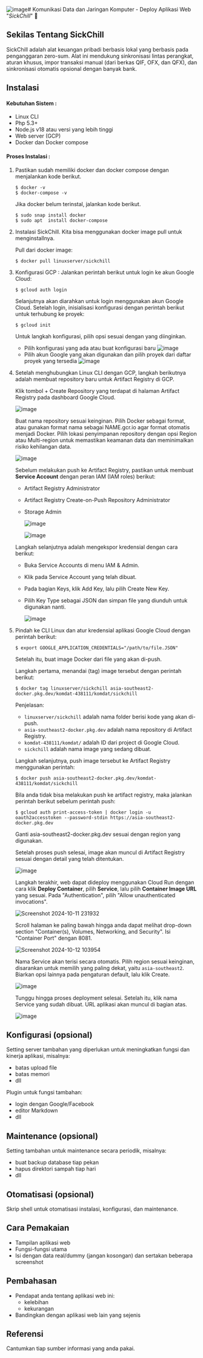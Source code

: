 ![image](https://github.com/user-attachments/assets/01a473a9-12c1-432c-95b1-174ebdf774d0)# Komunikasi Data dan Jaringan Komputer - Deploy Aplikasi Web "*SickChill*" 🎥 

## Sekilas Tentang SickChill

SickChill adalah alat keuangan pribadi berbasis lokal yang berbasis pada penganggaran zero-sum. Alat ini mendukung sinkronisasi lintas perangkat, aturan khusus, impor transaksi manual (dari berkas QIF, OFX, dan QFX), dan sinkronisasi otomatis opsional dengan banyak bank.

## Instalasi

#### Kebutuhan Sistem :
- Linux CLI
- Php 5.3+
- Node.js v18 atau versi yang lebih tinggi
- Web server (GCP)
- Docker dan Docker compose

#### Proses Instalasi :
1. Pastikan sudah memiliki docker dan docker compose dengan menjalankan kode berikut. 
    ```
    $ docker -v
    $ docker-compose -v
    ```
    Jika docker belum terinstal, jalankan kode berikut.
    ```
    $ sudo snap install docker  
    $ sudo apt  install docker-compose
    ```
    
2. Instalasi SickChill. Kita bisa menggunakan docker image pull untuk menginstallnya.
   
    Pull dari docker image:
    ```
    $ docker pull linuxserver/sickchill
    ```

3. Konfigurasi GCP :
    Jalankan perintah berikut untuk login ke akun Google Cloud:
    ```
    $ gcloud auth login
    ```
    Selanjutnya akan diarahkan untuk login menggunakan akun Google Cloud. Setelah login, inisialisasi konfigurasi dengan perintah berikut untuk terhubung ke proyek:
    ```
    $ gcloud init
    ```
    Untuk langkah konfigurasi, pilih opsi sesuai dengan yang diinginkan.
   - Pilih konfigurasi yang ada atau buat konfigurasi baru
     ![image](https://github.com/user-attachments/assets/f22e14e9-2f66-4e09-ba0f-25563ff16e57)
   - Pilih akun Google yang akan digunakan dan pilih proyek dari daftar proyek yang tersedia
     ![image](https://github.com/user-attachments/assets/7472f350-5e86-409d-b6dd-6212e29a9efc)
4. Setelah menghubungkan Linux CLI dengan GCP, langkah berikutnya adalah membuat repository baru untuk Artifact Registry di GCP.

   Klik tombol + Create Repository yang terdapat di halaman Artifact Registry pada dashboard Google Cloud.
   
   ![image](https://github.com/user-attachments/assets/f22e14e9-2f66-4e09-ba0f-25563ff16e57)
   
   Buat nama repository sesuai keinginan. Pilih Docker sebagai format, atau gunakan format nama sebagai NAME.gcr.io agar format otomatis menjadi Docker. Pilih lokasi penyimpanan repository dengan opsi Region atau Multi-region untuk memastikan keamanan data dan meminimalkan risiko kehilangan data.
   
   ![image](https://github.com/user-attachments/assets/7472f350-5e86-409d-b6dd-6212e29a9efc)
   
   Sebelum melakukan push ke Artifact Registry, pastikan untuk membuat **Service Account** dengan peran IAM (IAM roles) berikut:
   - Artifact Registry Administrator
   - Artifact Registry Create-on-Push Repository Administrator
   - Storage Admin
     
     ![image](https://github.com/user-attachments/assets/cc608fc7-6312-44f5-a8c2-cc7126d65785)
     
     ![image](https://github.com/user-attachments/assets/a14bc9f0-4cf6-44d7-8fe5-becd16065791)

   Langkah selanjutnya adalah mengekspor kredensial dengan cara berikut:
   - Buka Service Accounts di menu IAM & Admin.
   - Klik pada Service Account yang telah dibuat.
   - Pada bagian Keys, klik Add Key, lalu pilih Create New Key.
   - Pilih Key Type sebagai JSON dan simpan file yang diunduh untuk digunakan nanti.
     
     ![image](https://github.com/user-attachments/assets/d8ddc6f6-2bf2-4fa7-a92c-e373e41ebd54)
5. Pindah ke CLI Linux dan atur kredensial aplikasi Google Cloud dengan perintah berikut:
    ```
    $ export GOOGLE_APPLICATION_CREDENTIALS="/path/to/file.JSON"
    ```
    Setelah itu, buat image Docker dari file yang akan di-push. 

    Langkah pertama, menandai (tag) image tersebut dengan perintah berikut:
    ```
    $ docker tag linuxserver/sickchill asia-southeast2-docker.pkg.dev/komdat-438111/komdat/sickchill
    ```
    Penjelasan:
    - ```linuxserver/sickchill``` adalah nama folder berisi kode yang akan di-push.
    - ```asia-southeast2-docker.pkg.dev``` adalah nama repository di Artifact Registry.
    - ```komdat-438111/komdat/``` adalah ID dari project di Google Cloud.
    - ```sickchill``` adalah nama image yang sedang dibuat.
    
    Langkah selanjutnya, push image tersebut ke Artifact Registry menggunakan perintah:
    ```
    $ docker push asia-southeast2-docker.pkg.dev/komdat-438111/komdat/sickchill
    ```

    Bila anda tidak bisa melakukan push ke artifact registry, maka jalankan perintah berikut sebelum perintah push:
    ```
    $ gcloud auth print-access-token | docker login -u oauth2accesstoken --password-stdin https://asia-southeast2-docker.pkg.dev
    ```     
    Ganti asia-southeast2-docker.pkg.dev sesuai dengan region yang digunakan.
    
    Setelah proses push selesai, image akan muncul di Artifact Registry sesuai dengan detail yang telah ditentukan.
    
   ![image](https://github.com/user-attachments/assets/efd2c65a-7bb7-4806-ac83-ed02d26f5c09)
   
    Langkah terakhir, web dapat dideploy menggunakan Cloud Run dengan cara klik **Deploy Container**, pilih **Service**, lalu pilih **Container Image URL** yang sesuai. Pada "Authentication",  pilih "Allow unauthenticated invocations".
    
   ![Screenshot 2024-10-11 231932](https://github.com/user-attachments/assets/d1d6c457-37ea-4863-87da-f39f0ecf443d)

    Scroll halaman ke paling bawah hingga anda dapat melihat drop-down section "Container(s), Volumes, Networking, and Security". Isi "Container Port" dengan 8081.

    ![Screenshot 2024-10-12 103954](https://github.com/user-attachments/assets/493cc493-c658-41a6-a091-bca89c40892d)

    Nama Service akan terisi secara otomatis. Pilih region sesuai keinginan, disarankan untuk memilih yang paling dekat, yaitu ```asia-southeast2```. Biarkan opsi lainnya pada pengaturan default, lalu klik Create.
    
   ![image](https://github.com/user-attachments/assets/8865edbc-b18b-4c6c-9edd-a0696970df06)
   
   Tunggu hingga proses deployment selesai. Setelah itu, klik nama Service yang sudah dibuat. URL aplikasi akan muncul di bagian atas.
   
   ![image](https://github.com/user-attachments/assets/367084f9-835a-4944-99b8-014d1964eba7)

## Konfigurasi (opsional)

Setting server tambahan yang diperlukan untuk meningkatkan fungsi dan kinerja aplikasi, misalnya:
- batas upload file
- batas memori
- dll

Plugin untuk fungsi tambahan:
- login dengan Google/Facebook
- editor Markdown
- dll

## Maintenance (opsional)

Setting tambahan untuk maintenance secara periodik, misalnya:
- buat backup database tiap pekan
- hapus direktori sampah tiap hari
- dll

## Otomatisasi (opsional)

Skrip shell untuk otomatisasi instalasi, konfigurasi, dan maintenance.

## Cara Pemakaian

- Tampilan aplikasi web
- Fungsi-fungsi utama
- Isi dengan data real/dummy (jangan kosongan) dan sertakan beberapa screenshot

## Pembahasan

- Pendapat anda tentang aplikasi web ini:
    - kelebihan
    - kekurangan
- Bandingkan dengan aplikasi web lain yang sejenis

## Referensi

Cantumkan tiap sumber informasi yang anda pakai.
